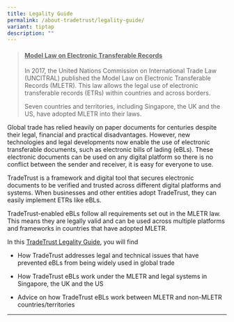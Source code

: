 ```yaml
---
title: Legality Guide
permalink: /about-tradetrust/legality-guide/
variant: tiptap
description: ""
---
```

<blockquote>
<h4><strong><u>Model Law on Electronic Transferable Records</u></strong></h4>
<p>In 2017, the United Nations Commission on International Trade Law (UNCITRAL)
published the Model Law on Electronic Transferable Records (MLETR). This
law allows the legal use of electronic transferable records (ETRs) within
countries and across borders.&nbsp;</p>
<p>Seven countries and territories, including Singapore, the UK and the US,
have adopted MLETR into their laws.&nbsp;</p>
<p></p>
</blockquote>
<p>Global trade has relied heavily on paper documents for centuries despite
their legal, financial and practical disadvantages. However, new technologies
and legal developments now enable the use of electronic transferable documents,
such as electronic bills of lading (eBLs). These electronic documents can
be used on any digital platform so there is no conflict between the sender
and receiver, it is easy for everyone to use.</p>
<p>TradeTrust is a framework and digital tool that secures electronic documents
to be verified and trusted across different digital platforms and systems.
When businesses and other entities adopt TradeTrust, they can easily implement
ETRs like eBLs.&nbsp;&nbsp;</p>
<p>TradeTrust-enabled eBLs follow all requirements set out in the MLETR law.
This means they are legally valid and can be used across multiple platforms
and frameworks in countries that have adopted MLETR.&nbsp;</p>
<p>In this <a href="https://www.tradetrust.io/static/images/legality/Stephenson_Harwood_Article_on_TradeTrust_eBLs.pdf" rel="noopener noreferrer nofollow" target="_blank">TradeTrust Legality Guide</a>,
you will find&nbsp;</p>
<ul data-tight="true" class="tight">
<li>
<p>How TradeTrust addresses legal and technical issues that have prevented
eBLs from being widely used in global trade</p>
</li>
<li>
<p>How TradeTrust eBLs work under the MLETR and legal systems in Singapore,
the UK and the US</p>
</li>
<li>
<p>Advice on how TradeTrust eBLs work between MLETR and non-MLETR countries/territories</p>
</li>
</ul>
<hr>
<p></p>